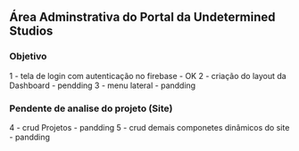 ## Área Adminstrativa do Portal da Undetermined Studios

### Objetivo 

1 - tela de login com autenticação no firebase - OK
2 - criação do layout da Dashboard - pendding
3 - menu lateral - pandding

### Pendente de analise do projeto (Site)

4 - crud Projetos - pandding
5 - crud demais componetes dinâmicos do site - pandding


